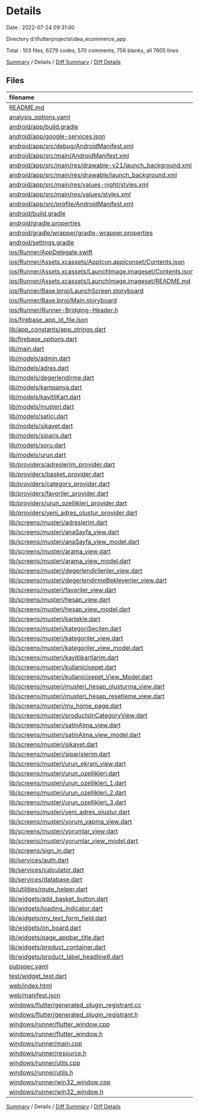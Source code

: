 # Details

Date : 2022-07-24 09:31:00

Directory d:\\flutterprojects\\idea_ecommerce_app

Total : 103 files,  6279 codes, 570 comments, 756 blanks, all 7605 lines

[Summary](results.md) / Details / [Diff Summary](diff.md) / [Diff Details](diff-details.md)

## Files
| filename | language | code | comment | blank | total |
| :--- | :--- | ---: | ---: | ---: | ---: |
| [README.md](/README.md) | Markdown | 10 | 0 | 7 | 17 |
| [analysis_options.yaml](/analysis_options.yaml) | YAML | 2 | 24 | 4 | 30 |
| [android/app/build.gradle](/android/app/build.gradle) | Groovy | 56 | 5 | 13 | 74 |
| [android/app/google-services.json](/android/app/google-services.json) | JSON | 47 | 0 | 0 | 47 |
| [android/app/src/debug/AndroidManifest.xml](/android/app/src/debug/AndroidManifest.xml) | XML | 4 | 4 | 1 | 9 |
| [android/app/src/main/AndroidManifest.xml](/android/app/src/main/AndroidManifest.xml) | XML | 28 | 6 | 1 | 35 |
| [android/app/src/main/res/drawable-v21/launch_background.xml](/android/app/src/main/res/drawable-v21/launch_background.xml) | XML | 4 | 7 | 2 | 13 |
| [android/app/src/main/res/drawable/launch_background.xml](/android/app/src/main/res/drawable/launch_background.xml) | XML | 4 | 7 | 2 | 13 |
| [android/app/src/main/res/values-night/styles.xml](/android/app/src/main/res/values-night/styles.xml) | XML | 9 | 9 | 1 | 19 |
| [android/app/src/main/res/values/styles.xml](/android/app/src/main/res/values/styles.xml) | XML | 9 | 9 | 1 | 19 |
| [android/app/src/profile/AndroidManifest.xml](/android/app/src/profile/AndroidManifest.xml) | XML | 4 | 4 | 1 | 9 |
| [android/build.gradle](/android/build.gradle) | Groovy | 28 | 0 | 5 | 33 |
| [android/gradle.properties](/android/gradle.properties) | Properties | 3 | 0 | 1 | 4 |
| [android/gradle/wrapper/gradle-wrapper.properties](/android/gradle/wrapper/gradle-wrapper.properties) | Properties | 5 | 1 | 1 | 7 |
| [android/settings.gradle](/android/settings.gradle) | Groovy | 8 | 0 | 4 | 12 |
| [ios/Runner/AppDelegate.swift](/ios/Runner/AppDelegate.swift) | Swift | 12 | 0 | 2 | 14 |
| [ios/Runner/Assets.xcassets/AppIcon.appiconset/Contents.json](/ios/Runner/Assets.xcassets/AppIcon.appiconset/Contents.json) | JSON | 122 | 0 | 1 | 123 |
| [ios/Runner/Assets.xcassets/LaunchImage.imageset/Contents.json](/ios/Runner/Assets.xcassets/LaunchImage.imageset/Contents.json) | JSON | 23 | 0 | 1 | 24 |
| [ios/Runner/Assets.xcassets/LaunchImage.imageset/README.md](/ios/Runner/Assets.xcassets/LaunchImage.imageset/README.md) | Markdown | 3 | 0 | 2 | 5 |
| [ios/Runner/Base.lproj/LaunchScreen.storyboard](/ios/Runner/Base.lproj/LaunchScreen.storyboard) | XML | 36 | 1 | 1 | 38 |
| [ios/Runner/Base.lproj/Main.storyboard](/ios/Runner/Base.lproj/Main.storyboard) | XML | 25 | 1 | 1 | 27 |
| [ios/Runner/Runner-Bridging-Header.h](/ios/Runner/Runner-Bridging-Header.h) | C++ | 1 | 0 | 1 | 2 |
| [ios/firebase_app_id_file.json](/ios/firebase_app_id_file.json) | JSON | 7 | 0 | 0 | 7 |
| [lib/app_constants/app_strings.dart](/lib/app_constants/app_strings.dart) | Dart | 19 | 6 | 1 | 26 |
| [lib/firebase_options.dart](/lib/firebase_options.dart) | Dart | 60 | 12 | 5 | 77 |
| [lib/main.dart](/lib/main.dart) | Dart | 83 | 14 | 12 | 109 |
| [lib/models/admin.dart](/lib/models/admin.dart) | Dart | 18 | 0 | 4 | 22 |
| [lib/models/adres.dart](/lib/models/adres.dart) | Dart | 46 | 0 | 4 | 50 |
| [lib/models/degerlendirme.dart](/lib/models/degerlendirme.dart) | Dart | 30 | 1 | 6 | 37 |
| [lib/models/kampanya.dart](/lib/models/kampanya.dart) | Dart | 22 | 0 | 4 | 26 |
| [lib/models/kayitliKart.dart](/lib/models/kayitliKart.dart) | Dart | 26 | 1 | 5 | 32 |
| [lib/models/musteri.dart](/lib/models/musteri.dart) | Dart | 78 | 39 | 12 | 129 |
| [lib/models/satici.dart](/lib/models/satici.dart) | Dart | 32 | 0 | 5 | 37 |
| [lib/models/sikayet.dart](/lib/models/sikayet.dart) | Dart | 20 | 0 | 5 | 25 |
| [lib/models/siparis.dart](/lib/models/siparis.dart) | Dart | 28 | 0 | 7 | 35 |
| [lib/models/soru.dart](/lib/models/soru.dart) | Dart | 14 | 1 | 6 | 21 |
| [lib/models/urun.dart](/lib/models/urun.dart) | Dart | 60 | 4 | 6 | 70 |
| [lib/providers/adreslerim_provider.dart](/lib/providers/adreslerim_provider.dart) | Dart | 22 | 0 | 8 | 30 |
| [lib/providers/basket_provider.dart](/lib/providers/basket_provider.dart) | Dart | 53 | 0 | 9 | 62 |
| [lib/providers/category_provider.dart](/lib/providers/category_provider.dart) | Dart | 26 | 0 | 7 | 33 |
| [lib/providers/favoriler_provider.dart](/lib/providers/favoriler_provider.dart) | Dart | 49 | 0 | 12 | 61 |
| [lib/providers/urun_ozellikleri_provider.dart](/lib/providers/urun_ozellikleri_provider.dart) | Dart | 29 | 0 | 10 | 39 |
| [lib/providers/yeni_adres_olustur_provider.dart](/lib/providers/yeni_adres_olustur_provider.dart) | Dart | 46 | 0 | 4 | 50 |
| [lib/screens/musteri/adreslerim.dart](/lib/screens/musteri/adreslerim.dart) | Dart | 93 | 0 | 7 | 100 |
| [lib/screens/musteri/anaSayfa_view.dart](/lib/screens/musteri/anaSayfa_view.dart) | Dart | 156 | 6 | 18 | 180 |
| [lib/screens/musteri/anaSayfa_view_model.dart](/lib/screens/musteri/anaSayfa_view_model.dart) | Dart | 35 | 9 | 13 | 57 |
| [lib/screens/musteri/arama_view.dart](/lib/screens/musteri/arama_view.dart) | Dart | 118 | 2 | 16 | 136 |
| [lib/screens/musteri/arama_view_model.dart](/lib/screens/musteri/arama_view_model.dart) | Dart | 21 | 0 | 10 | 31 |
| [lib/screens/musteri/degerlendirilenler_view.dart](/lib/screens/musteri/degerlendirilenler_view.dart) | Dart | 64 | 4 | 3 | 71 |
| [lib/screens/musteri/degerlendirmeBekleyenler_view.dart](/lib/screens/musteri/degerlendirmeBekleyenler_view.dart) | Dart | 90 | 4 | 3 | 97 |
| [lib/screens/musteri/favoriler_view.dart](/lib/screens/musteri/favoriler_view.dart) | Dart | 80 | 2 | 9 | 91 |
| [lib/screens/musteri/hesap_view.dart](/lib/screens/musteri/hesap_view.dart) | Dart | 102 | 18 | 4 | 124 |
| [lib/screens/musteri/hesap_view_model.dart](/lib/screens/musteri/hesap_view_model.dart) | Dart | 0 | 0 | 1 | 1 |
| [lib/screens/musteri/kartekle.dart](/lib/screens/musteri/kartekle.dart) | Dart | 237 | 0 | 16 | 253 |
| [lib/screens/musteri/kategoriSecilen.dart](/lib/screens/musteri/kategoriSecilen.dart) | Dart | 514 | 3 | 30 | 547 |
| [lib/screens/musteri/kategoriler_view.dart](/lib/screens/musteri/kategoriler_view.dart) | Dart | 77 | 1 | 9 | 87 |
| [lib/screens/musteri/kategoriler_view_model.dart](/lib/screens/musteri/kategoriler_view_model.dart) | Dart | 0 | 0 | 1 | 1 |
| [lib/screens/musteri/kayitlikartlarim.dart](/lib/screens/musteri/kayitlikartlarim.dart) | Dart | 260 | 0 | 20 | 280 |
| [lib/screens/musteri/kullanicisepet.dart](/lib/screens/musteri/kullanicisepet.dart) | Dart | 222 | 0 | 22 | 244 |
| [lib/screens/musteri/kullanicisepet_View_Model.dart](/lib/screens/musteri/kullanicisepet_View_Model.dart) | Dart | 18 | 4 | 7 | 29 |
| [lib/screens/musteri/musteri_hesap_olusturma_view.dart](/lib/screens/musteri/musteri_hesap_olusturma_view.dart) | Dart | 376 | 4 | 20 | 400 |
| [lib/screens/musteri/musteri_hesap_resetleme_view.dart](/lib/screens/musteri/musteri_hesap_resetleme_view.dart) | Dart | 123 | 0 | 10 | 133 |
| [lib/screens/musteri/my_home_page.dart](/lib/screens/musteri/my_home_page.dart) | Dart | 100 | 3 | 13 | 116 |
| [lib/screens/musteri/productsInCategoryView.dart](/lib/screens/musteri/productsInCategoryView.dart) | Dart | 84 | 1 | 9 | 94 |
| [lib/screens/musteri/satinAlma_view.dart](/lib/screens/musteri/satinAlma_view.dart) | Dart | 170 | 3 | 4 | 177 |
| [lib/screens/musteri/satinAlma_view_model.dart](/lib/screens/musteri/satinAlma_view_model.dart) | Dart | 0 | 0 | 1 | 1 |
| [lib/screens/musteri/sikayet.dart](/lib/screens/musteri/sikayet.dart) | Dart | 55 | 0 | 8 | 63 |
| [lib/screens/musteri/siparislerim.dart](/lib/screens/musteri/siparislerim.dart) | Dart | 230 | 0 | 12 | 242 |
| [lib/screens/musteri/urun_ekrani_view.dart](/lib/screens/musteri/urun_ekrani_view.dart) | Dart | 194 | 5 | 15 | 214 |
| [lib/screens/musteri/urun_ozellikleri.dart](/lib/screens/musteri/urun_ozellikleri.dart) | Dart | 46 | 0 | 6 | 52 |
| [lib/screens/musteri/urun_ozellikleri_1.dart](/lib/screens/musteri/urun_ozellikleri_1.dart) | Dart | 26 | 0 | 6 | 32 |
| [lib/screens/musteri/urun_ozellikleri_2.dart](/lib/screens/musteri/urun_ozellikleri_2.dart) | Dart | 26 | 0 | 6 | 32 |
| [lib/screens/musteri/urun_ozellikleri_3.dart](/lib/screens/musteri/urun_ozellikleri_3.dart) | Dart | 18 | 0 | 4 | 22 |
| [lib/screens/musteri/yeni_adres_olustur.dart](/lib/screens/musteri/yeni_adres_olustur.dart) | Dart | 174 | 4 | 6 | 184 |
| [lib/screens/musteri/yorum_yapma_view.dart](/lib/screens/musteri/yorum_yapma_view.dart) | Dart | 136 | 6 | 3 | 145 |
| [lib/screens/musteri/yorumlar_view.dart](/lib/screens/musteri/yorumlar_view.dart) | Dart | 92 | 88 | 5 | 185 |
| [lib/screens/musteri/yorumlar_view_model.dart](/lib/screens/musteri/yorumlar_view_model.dart) | Dart | 0 | 0 | 1 | 1 |
| [lib/screens/sign_in.dart](/lib/screens/sign_in.dart) | Dart | 241 | 19 | 9 | 269 |
| [lib/services/auth.dart](/lib/services/auth.dart) | Dart | 35 | 35 | 9 | 79 |
| [lib/services/calculator.dart](/lib/services/calculator.dart) | Dart | 15 | 6 | 5 | 26 |
| [lib/services/database.dart](/lib/services/database.dart) | Dart | 75 | 12 | 22 | 109 |
| [lib/utilities/route_helper.dart](/lib/utilities/route_helper.dart) | Dart | 9 | 0 | 2 | 11 |
| [lib/widgets/add_basket_button.dart](/lib/widgets/add_basket_button.dart) | Dart | 24 | 0 | 5 | 29 |
| [lib/widgets/loading_indicator.dart](/lib/widgets/loading_indicator.dart) | Dart | 19 | 0 | 3 | 22 |
| [lib/widgets/my_text_form_field.dart](/lib/widgets/my_text_form_field.dart) | Dart | 37 | 1 | 3 | 41 |
| [lib/widgets/on_board.dart](/lib/widgets/on_board.dart) | Dart | 41 | 1 | 6 | 48 |
| [lib/widgets/page_appbar_title.dart](/lib/widgets/page_appbar_title.dart) | Dart | 15 | 0 | 3 | 18 |
| [lib/widgets/product_container.dart](/lib/widgets/product_container.dart) | Dart | 34 | 0 | 6 | 40 |
| [lib/widgets/product_label_headline6.dart](/lib/widgets/product_label_headline6.dart) | Dart | 12 | 0 | 3 | 15 |
| [pubspec.yaml](/pubspec.yaml) | YAML | 38 | 65 | 26 | 129 |
| [test/widget_test.dart](/test/widget_test.dart) | Dart | 14 | 10 | 7 | 31 |
| [web/index.html](/web/index.html) | HTML | 83 | 18 | 12 | 113 |
| [web/manifest.json](/web/manifest.json) | JSON | 35 | 0 | 1 | 36 |
| [windows/flutter/generated_plugin_registrant.cc](/windows/flutter/generated_plugin_registrant.cc) | C++ | 3 | 4 | 5 | 12 |
| [windows/flutter/generated_plugin_registrant.h](/windows/flutter/generated_plugin_registrant.h) | C++ | 5 | 5 | 6 | 16 |
| [windows/runner/flutter_window.cpp](/windows/runner/flutter_window.cpp) | C++ | 45 | 4 | 13 | 62 |
| [windows/runner/flutter_window.h](/windows/runner/flutter_window.h) | C++ | 20 | 5 | 9 | 34 |
| [windows/runner/main.cpp](/windows/runner/main.cpp) | C++ | 30 | 4 | 10 | 44 |
| [windows/runner/resource.h](/windows/runner/resource.h) | C++ | 9 | 6 | 2 | 17 |
| [windows/runner/utils.cpp](/windows/runner/utils.cpp) | C++ | 53 | 2 | 10 | 65 |
| [windows/runner/utils.h](/windows/runner/utils.h) | C++ | 8 | 6 | 6 | 20 |
| [windows/runner/win32_window.cpp](/windows/runner/win32_window.cpp) | C++ | 183 | 15 | 48 | 246 |
| [windows/runner/win32_window.h](/windows/runner/win32_window.h) | C++ | 48 | 29 | 22 | 99 |

[Summary](results.md) / Details / [Diff Summary](diff.md) / [Diff Details](diff-details.md)